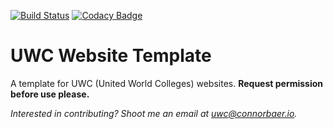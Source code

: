 [![Build Status](https://travis-ci.org/uwc/uwcde-website.svg?branch=beta)](https://travis-ci.org/uwc/uwcde-website)
[![Codacy Badge](https://api.codacy.com/project/badge/Grade/a40f2e09aa8d4359ac6e0042a33bb810)](https://www.codacy.com/app/connor_baer/uwcde-website)


# UWC Website Template
A template for UWC (United World Colleges) websites. **Request permission before use please.**

*Interested in contributing? Shoot me an email at uwc@connorbaer.io.*

